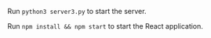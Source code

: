 Run <code>python3 server3.py</code> to start the server.

Run <code>npm install && npm start</code> to start the React application.
